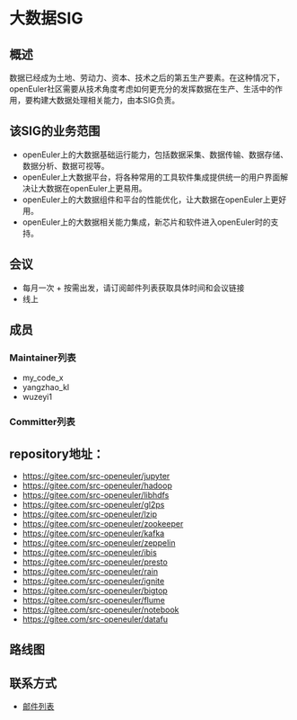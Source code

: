 # 大数据SIG

## 概述
数据已经成为土地、劳动力、资本、技术之后的第五生产要素。在这种情况下，openEuler社区需要从技术角度考虑如何更充分的发挥数据在生产、生活中的作用，要构建大数据处理相关能力，由本SIG负责。

## 该SIG的业务范围
   - openEuler上的大数据基础运行能力，包括数据采集、数据传输、数据存储、数据分析、数据可视等。
   - openEuler上大数据平台，将各种常用的工具软件集成提供统一的用户界面解决让大数据在openEuler上更易用。
   - openEuler上的大数据组件和平台的性能优化，让大数据在openEuler上更好用。
   - openEuler上的大数据相关能力集成，新芯片和软件进入openEuler时的支持。

## 会议

- 每月一次 + 按需出发，请订阅邮件列表获取具体时间和会议链接
- 线上

## 成员

### Maintainer列表
  - my_code_x
  - yangzhao_kl
  - wuzeyi1

### Committer列表


## repository地址：

- https://gitee.com/src-openeuler/jupyter
- https://gitee.com/src-openeuler/hadoop
- https://gitee.com/src-openeuler/libhdfs
- https://gitee.com/src-openeuler/gl2ps
- https://gitee.com/src-openeuler/lzip
- https://gitee.com/src-openeuler/zookeeper
- https://gitee.com/src-openeuler/kafka
- https://gitee.com/src-openeuler/zeppelin
- https://gitee.com/src-openeuler/ibis
- https://gitee.com/src-openeuler/presto
- https://gitee.com/src-openeuler/rain
- https://gitee.com/src-openeuler/ignite
- https://gitee.com/src-openeuler/bigtop
- https://gitee.com/src-openeuler/flume
- https://gitee.com/src-openeuler/notebook
- https://gitee.com/src-openeuler/datafu

## 路线图

## 联系方式
- [邮件列表](https://mailweb.openeuler.org/hyperkitty/list/bigdata@openeuler.org/)
